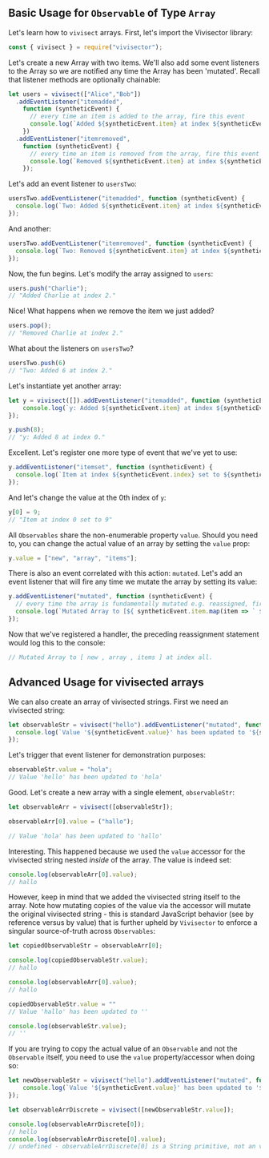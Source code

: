 ## Basic Usage for `Observable` of Type `Array`

Let's learn how to `vivisect` arrays. First, let's import the Vivisector library:

```js
const { vivisect } = require("vivisector");
```

Let's create a new Array with two items. We'll also add some event listeners to the Array so we are notified any time the Array has been 'mutated'. Recall that listener methods are optionally chainable:

```js
let users = vivisect(["Alice","Bob"])
  .addEventListener("itemadded",
    function (syntheticEvent) {
      // every time an item is added to the array, fire this event
      console.log(`Added ${syntheticEvent.item} at index ${syntheticEvent.index}.`);
    })
  .addEventListener("itemremoved",
    function (syntheticEvent) {
      // every time an item is removed from the array, fire this event
      console.log(`Removed ${syntheticEvent.item} at index ${syntheticEvent.index}.`);
    });
```

Let's add an event listener to `usersTwo`:

```js
usersTwo.addEventListener("itemadded", function (syntheticEvent) {
  console.log(`Two: Added ${syntheticEvent.item} at index ${syntheticEvent.index}.`);
});
```

And another:

```js
usersTwo.addEventListener("itemremoved", function (syntheticEvent) {
  console.log(`Two: Removed ${syntheticEvent.item} at index ${syntheticEvent.index}.`);
});
```

Now, the fun begins. Let's modify the array assigned to `users`:

```js
users.push("Charlie");
// "Added Charlie at index 2."
```

Nice! What happens when we remove the item we just added?

```js
users.pop();
// "Removed Charlie at index 2."
```

What about the listeners on `usersTwo`?

```js
usersTwo.push(6)
// "Two: Added 6 at index 2."
```

Let's instantiate yet another array:

```js
let y = vivisect([]).addEventListener("itemadded", function (syntheticEvent) {
    console.log(`y: Added ${syntheticEvent.item} at index ${syntheticEvent.index}.`);
});

y.push(8);
// "y: Added 8 at index 0."
```

Excellent. Let's register one more type of event that we've yet to use:

```js
y.addEventListener("itemset", function (syntheticEvent) {
  console.log(`Item at index ${syntheticEvent.index} set to ${syntheticEvent.item} `);
});
```

And let's change the value at the 0th index of `y`:

```js
y[0] = 9;
// "Item at index 0 set to 9"
```

All `Observables` share the non-enumerable property `value`. Should you need to, you can change the actual value of an array by setting the `value` prop:

```js
y.value = ["new", "array", "items"];
```

There is also an event correlated with this action: `mutated`. Let's add an event listener that will fire any time we mutate the array by setting its value:

```js
y.addEventListener("mutated", function (syntheticEvent) {
  // every time the array is fundamentally mutated e.g. reassigned, fire this event
  console.log(`Mutated Array to [${ syntheticEvent.item.map(item => ` ${item} `) }] at index ${syntheticEvent.index}.`);
});
```

Now that we've registered a handler, the preceding reassignment statement would log this to the console:

```js
// Mutated Array to [ new , array , items ] at index all.
```

## Advanced Usage for vivisected arrays

We can also create an array of vivisected strings. First we need an vivisected string:

```js
let observableStr = vivisect("hello").addEventListener("mutated", function (syntheticEvent) {
  console.log(`Value '${syntheticEvent.value}' has been updated to '${syntheticEvent.mutant}'`);
});
```

Let's trigger that event listener for demonstration purposes:

```js
observableStr.value = "hola";
// Value 'hello' has been updated to 'hola'
```

Good. Let's create a new array with a single element, `observableStr`:

```js
let observableArr = vivisect([observableStr]);

observableArr[0].value = ("hallo");

// Value 'hola' has been updated to 'hallo'
```

Interesting. This happened because we used the `value` accessor for the vivisected string nested *inside* of the array. The value is indeed set:

```js
console.log(observableArr[0].value);
// hallo
```

However, keep in mind that we added the vivisected string itself to the array. Note how mutating copies of the value via the accessor will mutate the original vivisected string - this is standard JavaScript behavior (see by reference versus by value) that is further upheld by `Vivisector` to enforce a singular source-of-truth across `Observables`:

```js
let copiedObservableStr = observableArr[0];

console.log(copiedObservableStr.value);
// hallo

console.log(observableArr[0].value);
// hallo

copiedObservableStr.value = ""
// Value 'hallo' has been updated to ''

console.log(observableStr.value);
// ''
```

If you are trying to copy the actual value of an `Observable` and not the `Observable` itself, you need to use the `value` property/accessor when doing so:

```js
let newObservableStr = vivisect("hello").addEventListener("mutated", function (syntheticEvent) {
    console.log(`Value '${syntheticEvent.value}' has been updated to '${syntheticEvent.mutant}'`);
});

let observableArrDiscrete = vivisect([newObservableStr.value]);

console.log(observableArrDiscrete[0]);
// hello
console.log(observableArrDiscrete[0].value);
// undefined - observableArrDiscrete[0] is a String primitive, not an vivisected string - it does not have access to `Observable` props e.g. `value`
```

